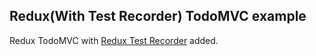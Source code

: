 ## Redux(With Test Recorder) TodoMVC example

Redux TodoMVC with <a href="http://github.com/conorhastings/redux-test-recorder">Redux Test Recorder</a> added.